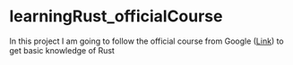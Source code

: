 # learningRust_officialCourse
In this project I am going to follow the official course from Google ([Link](https://google.github.io/comprehensive-rust/index.html)) to get basic knowledge of Rust

